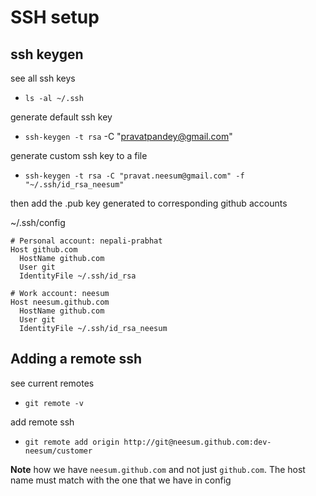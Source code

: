 # SSH setup

## ssh keygen

see all ssh keys
  - `ls -al ~/.ssh`

generate default ssh key
  - `ssh-keygen -t rsa` -C "pravatpandey@gmail.com"

generate custom ssh key to a file 
  - `ssh-keygen -t rsa -C "pravat.neesum@gmail.com" -f "~/.ssh/id_rsa_neesum"`

then add the .pub key generated to corresponding github accounts

~/.ssh/config
  ```
  # Personal account: nepali-prabhat
  Host github.com
    HostName github.com
    User git
    IdentityFile ~/.ssh/id_rsa
    
  # Work account: neesum
  Host neesum.github.com
    HostName github.com
    User git
    IdentityFile ~/.ssh/id_rsa_neesum

  ```

## Adding a remote ssh

see current remotes
  - `git remote -v`

add remote ssh
  - `git remote add origin http://git@neesum.github.com:dev-neesum/customer`

**Note** how we have `neesum.github.com` and not just `github.com`. The host name must match with the one that we have in config
